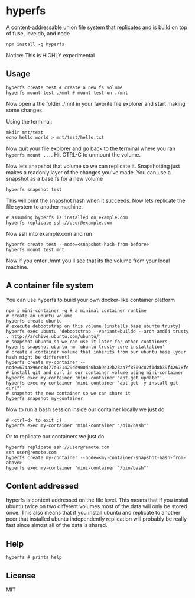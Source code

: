# hyperfs

A content-addressable union file system that replicates and is build on top of fuse, leveldb, and node

```
npm install -g hyperfs
```

Notice: This is HIGHLY experimental

## Usage

```
hyperfs create test # create a new fs volume
hyperfs mount test ./mnt # mount test on ./mnt
```

Now open a the folder ./mnt in your favorite file explorer and start making some changes.

Using the terminal:

```
mkdir mnt/test
echo hello world > mnt/test/hello.txt
```

Now quit your file explorer and go back to the terminal where you ran `hyperfs mount ...`.
Hit CTRL-C to unmount the volume.

Now lets snapshot that volume so we can replicate it. Snapshotting just makes a readonly layer
of the changes you've made. You can use a snapshot as a base fs for a new volume

```
hyperfs snapshot test
```

This will print the snapshot hash when it succeeds.
Now lets replicate the file system to another machine.

```
# assuming hyperfs is installed on example.com
hyperfs replicate ssh://user@example.com
```

Now ssh into example.com and run

```
hyperfs create test --node=<snapshot-hash-from-before>
hyperfs mount test mnt
```

Now if you enter ./mnt you'll see that its the volume from your local machine.

## A container file system

You can use hyperfs to build your own docker-like container platform

```
npm i mini-container -g # a minimal container runtime
# create an ubuntu volume
hyperfs create ubuntu
# execute debootstrap on this volume (installs base ubuntu trusty)
hyperfs exec ubuntu 'debootstrap --variant=buildd --arch amd64 trusty . http://archive.ubuntu.com/ubuntu/'
# snapshot ubuntu so we can use it later for other containers
hyperfs snapshot ubuntu -m 'ubuntu trusty core installation'
# create a container volume that inherits from our ubuntu base (your hash might be different)
hyperfs create my-container --node=674a896ec3477d921429dd900da0bab9e32b23aa7f8509c82f1d8b39f42678fe
# install git and curl in our container volume using mini-container
hyperfs exec my-container 'mini-container "apt-get update"'
hyperfs exec my-container 'mini-container "apt-get -y install git curl"'
# snapshot the new container so we can share it
hyperfs snapshot my-container
```

Now to run a bash session inside our container locally we just do

```
# <ctrl-d> to exit :)
hyperfs exec my-container 'mini-container "/bin/bash"'
```

Or to replicate our containers we just do

```
hyperfs replicate ssh://user@remote.com
ssh user@remote.com
hyperfs create my-container --node=<my-container-snapshot-hash-from-above>
hyperfs exec my-container 'mini-container "/bin/bash"'
```

## Content addressed

hyperfs is content addressed on the file level. This means that if you install ubuntu
twice on two different volumes most of the data will only be stored once. This also means
that if you install ubuntu and replicate to another peer that installed ubuntu independently
replication will probably be really fast since almost all of the data is shared.

## Help

```
hyperfs # prints help
```

## License

MIT
